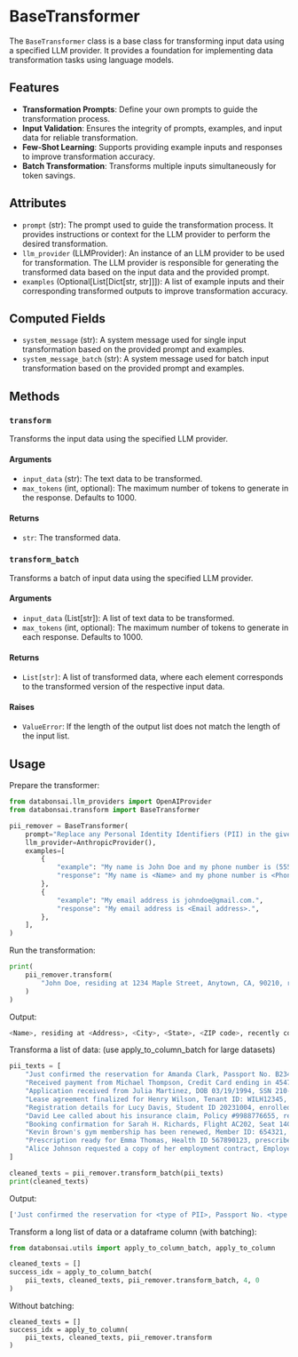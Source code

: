 # BaseTransformer

The `BaseTransformer` class is a base class for transforming input data using a
specified LLM provider. It provides a foundation for implementing data
transformation tasks using language models.

## Features

-   **Transformation Prompts**: Define your own prompts to guide the
    transformation process.
-   **Input Validation**: Ensures the integrity of prompts, examples, and input
    data for reliable transformation.
-   **Few-Shot Learning**: Supports providing example inputs and responses to
    improve transformation accuracy.
-   **Batch Transformation**: Transforms multiple inputs simultaneously for
    token savings.

## Attributes

-   `prompt` (str): The prompt used to guide the transformation process. It
    provides instructions or context for the LLM provider to perform the desired
    transformation.
-   `llm_provider` (LLMProvider): An instance of an LLM provider to be used for
    transformation. The LLM provider is responsible for generating the
    transformed data based on the input data and the provided prompt.
-   `examples` (Optional[List[Dict[str, str]]]): A list of example inputs and
    their corresponding transformed outputs to improve transformation accuracy.

## Computed Fields

-   `system_message` (str): A system message used for single input
    transformation based on the provided prompt and examples.
-   `system_message_batch` (str): A system message used for batch input
    transformation based on the provided prompt and examples.

## Methods

### `transform`

Transforms the input data using the specified LLM provider.

#### Arguments

-   `input_data` (str): The text data to be transformed.
-   `max_tokens` (int, optional): The maximum number of tokens to generate in
    the response. Defaults to 1000.

#### Returns

-   `str`: The transformed data.

### `transform_batch`

Transforms a batch of input data using the specified LLM provider.

#### Arguments

-   `input_data` (List[str]): A list of text data to be transformed.
-   `max_tokens` (int, optional): The maximum number of tokens to generate in
    each response. Defaults to 1000.

#### Returns

-   `List[str]`: A list of transformed data, where each element corresponds to
    the transformed version of the respective input data.

#### Raises

-   `ValueError`: If the length of the output list does not match the length of
    the input list.

## Usage

Prepare the transformer:

```python
from databonsai.llm_providers import OpenAIProvider
from databonsai.transform import BaseTransformer

pii_remover = BaseTransformer(
    prompt="Replace any Personal Identity Identifiers (PII) in the given text with <type of PII>. PII includes any information that can be used to identify an individual, such as names, addresses, phone numbers, email addresses, social security numbers, etc.",
    llm_provider=AnthropicProvider(),
    examples=[
        {
            "example": "My name is John Doe and my phone number is (555) 123-4567.",
            "response": "My name is <Name> and my phone number is <Phone number>.",
        },
        {
            "example": "My email address is johndoe@gmail.com.",
            "response": "My email address is <Email address>.",
        },
    ],
)
```

Run the transformation:

```python
print(
    pii_remover.transform(
        "John Doe, residing at 1234 Maple Street, Anytown, CA, 90210, recently contacted customer support to report an issue. He provided his phone number, (555) 123-4567, and email address, johndoe@email.com, for follow-up communication."
    )
)
```

Output:

```python
<Name>, residing at <Address>, <City>, <State>, <ZIP code>, recently contacted customer support to report an issue. They provided their phone number, <Phone number>, and email address, <Email address>, for follow-up communication.
```

Transforma a list of data: (use apply_to_column_batch for large datasets)

```python
pii_texts = [
    "Just confirmed the reservation for Amanda Clark, Passport No. B2345678, traveling to Tokyo on May 15, 2024.",
    "Received payment from Michael Thompson, Credit Card ending in 4547, Billing Address: 45 Westview Lane, Springfield, IL.",
    "Application received from Julia Martinez, DOB 03/19/1994, SSN 210-98-7654, applying for the marketing position.",
    "Lease agreement finalized for Henry Wilson, Tenant ID: WILH12345, property at 89 Riverside Drive, Brooklyn, NY.",
    "Registration details for Lucy Davis, Student ID 20231004, enrolled in Advanced Chemistry, Fall semester.",
    "David Lee called about his insurance claim, Policy #9988776655, regarding the accident on April 5th.",
    "Booking confirmation for Sarah H. Richards, Flight AC202, Seat 14C, Frequent Flyer #GH5554321, departing June 12, 2024.",
    "Kevin Brown's gym membership has been renewed, Member ID: 654321, Phone: (555) 987-6543, Email: kbrown@example.com.",
    "Prescription ready for Emma Thomas, Health ID 567890123, prescribed by Dr. Susan Hill on April 10th, 2024.",
    "Alice Johnson requested a copy of her employment contract, Employee No. 112233, hired on August 1st, 2023.",
]

cleaned_texts = pii_remover.transform_batch(pii_texts)
print(cleaned_texts)
```

Output:

```python
['Just confirmed the reservation for <type of PII>, Passport No. <type of PII>, traveling to Tokyo on May 15, 2024.', 'Received payment from <type of PII>, Credit Card ending in <type of PII>, Billing Address: 45 Westview Lane, Springfield, IL.', 'Application received from <type of PII>, DOB 03/19/1994, SSN <type of PII>, applying for the marketing position.', 'Lease agreement finalized for <type of PII>, Tenant ID: WILH12345, property at 89 Riverside Drive, Brooklyn, NY.', 'Registration details for <type of PII>, Student ID 20231004, enrolled in Advanced Chemistry, Fall semester.', '<type of PII> called about his insurance claim, Policy #9988776655, regarding the accident on April 5th.', 'Booking confirmation for <type of PII>, Flight AC202, Seat 14C, Frequent Flyer #GH5554321, departing June 12, 2024.', "Kevin Brown's gym membership has been renewed, Member ID: 654321, Phone: (555) 987-6543, Email: kbrown@example.com.", 'Prescription ready for <type of PII>, Health ID 567890123, prescribed by Dr. Susan Hill on April 10th, 2024.', 'Alice Johnson requested a copy of her employment contract, Employee No. 112233, hired on August 1st, 2023.']
```

Transform a long list of data or a dataframe column (with batching):

```python
from databonsai.utils import apply_to_column_batch, apply_to_column

cleaned_texts = []
success_idx = apply_to_column_batch(
    pii_texts, cleaned_texts, pii_remover.transform_batch, 4, 0
)
```

Without batching:

```
cleaned_texts = []
success_idx = apply_to_column(
    pii_texts, cleaned_texts, pii_remover.transform
)
```
